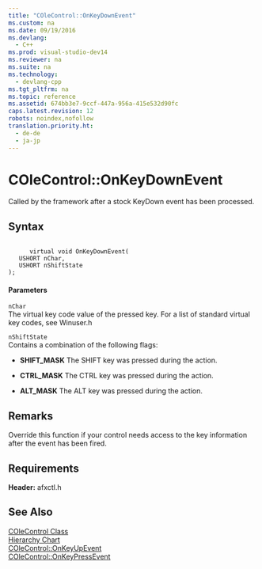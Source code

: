 ```yaml
---
title: "COleControl::OnKeyDownEvent"
ms.custom: na
ms.date: 09/19/2016
ms.devlang: 
  - C++
ms.prod: visual-studio-dev14
ms.reviewer: na
ms.suite: na
ms.technology: 
  - devlang-cpp
ms.tgt_pltfrm: na
ms.topic: reference
ms.assetid: 674bb3e7-9ccf-447a-956a-415e532d90fc
caps.latest.revision: 12
robots: noindex,nofollow
translation.priority.ht: 
  - de-de
  - ja-jp
---
```

# COleControl::OnKeyDownEvent
Called by the framework after a stock KeyDown event has been processed.  
  
## Syntax  
  
```  
  
      virtual void OnKeyDownEvent(  
   USHORT nChar,  
   USHORT nShiftState   
);  
```  
  
#### Parameters  
 `nChar`  
 The virtual key code value of the pressed key. For a list of standard virtual key codes, see Winuser.h  
  
 `nShiftState`  
 Contains a combination of the following flags:  
  
-   **SHIFT_MASK** The SHIFT key was pressed during the action.  
  
-   **CTRL_MASK** The CTRL key was pressed during the action.  
  
-   **ALT_MASK** The ALT key was pressed during the action.  
  
## Remarks  
 Override this function if your control needs access to the key information after the event has been fired.  
  
## Requirements  
 **Header:** afxctl.h  
  
## See Also  
 [COleControl Class](../vs140/COleControl-Class.md)   
 [Hierarchy Chart](../vs140/Hierarchy-Chart.md)   
 [COleControl::OnKeyUpEvent](../vs140/COleControl--OnKeyUpEvent.md)   
 [COleControl::OnKeyPressEvent](../vs140/COleControl--OnKeyPressEvent.md)